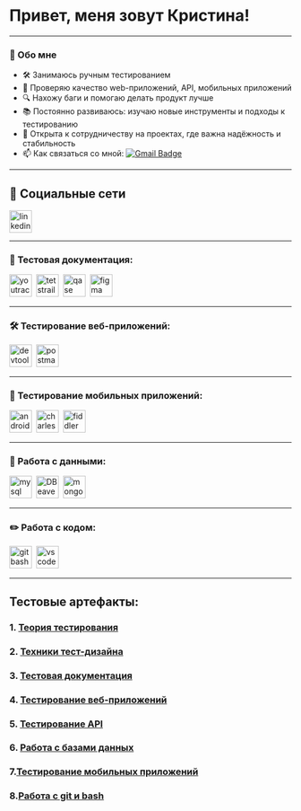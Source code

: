 # Привет, меня зовут Кристина!

---

### 🧪 Обо мне

- 🛠️ Занимаюсь ручным тестированием
- 🎯 Проверяю качество web-приложений, API, мобильных приложений
- 🔍 Нахожу баги и помогаю делать продукт лучше
- 📚 Постоянно развиваюсь: изучаю новые инструменты и подходы к тестированию
- 🤝 Открыта к сотрудничеству на проектах, где важна надёжность и стабильность
- 📫 Как связаться со мной: [![Gmail Badge](https://img.shields.io/badge/-Gmail-red?style=flat&logo=Gmail&logoColor=white)](mailto:polyakowa.kristina2014@gmail.com) 

---

## 🤝 Социальные сети

<div id="badges">
  <a href="https://www.linkedin.com/in/cristina-polyakova-a99652373/" target="_blank">
    <img src="https://cdn-icons-png.flaticon.com/512/2504/2504799.png" width="40" height="40" alt="linkedin" />
  </a>
  </div>

---

### 📁 Тестовая документация:

<div>
  <img src="https://upload.wikimedia.org/wikipedia/commons/thumb/8/8d/YouTrack_Icon.svg/1024px-YouTrack_Icon.svg.png?20200803082248" title="youtrack" alt="youtrack" width="40" height="40"/>&nbsp
  <img src="https://img.icons8.com/fluency/100/testrail.png" title="testrail" alt="tetstrail" width="40" height="40"/>&nbsp
  <img src="https://luna1.co/eb0187.png" title="qase" alt="qase" width="40" height="40"/>&nbsp
  <img src="https://cdn.jsdelivr.net/gh/devicons/devicon/icons/figma/figma-original.svg" title="figma" alt="figma" width="40" height="40"/>&nbsp
</div>

---

### 🛠 Тестирование веб-приложений:

<div>
  <img src="https://d33wubrfki0l68.cloudfront.net/38b5c953a4667366685d55db55d057c86db1fc54/a0fdc/static/acae6b24d940347661ca901ea07f47c1/chrome-dev-logo-icon.png" title="devtools" alt="devtools" width="40" height="40"/>&nbsp
  <img src="https://img.icons8.com/?size=100&id=IoYmHUxgvrFB&format=png&color=000000" title="postman" alt="postman" width="40" height="40"/>&nbsp
</div>

---

### 📱 Тестирование мобильных приложений:

<div>
  <img src="https://cdn.jsdelivr.net/gh/devicons/devicon/icons/androidstudio/androidstudio-original.svg" title="android-studio" alt="android-studio" width="40" height="40"/>&nbsp
  <img src="https://cdn.icon-icons.com/icons2/3053/PNG/512/charles_proxy_macos_bigsur_icon_190302.png" title="charles-proxy" alt="charles-proxy" width="40" height="40"/>&nbsp
  <img src="https://www.megaleechers.com/storage/Fiddler-Everywhere-Icon.png" title="fiddler" alt="fiddler" width="40" height="40"/>&nbsp
</div>


---

### 💾 Работа с данными:

<div>
 <img src="https://cdn.jsdelivr.net/gh/devicons/devicon/icons/mysql/mysql-original.svg" title="mysql" alt="mysql" width="40" height="40"/>&nbsp
 <img src="https://upload.wikimedia.org/wikipedia/commons/b/b5/DBeaver_logo.svg" title="DBeaver" alt="DBeaver" width="40" height="40"/>&nbsp
  <img src="https://cdn.jsdelivr.net/gh/devicons/devicon/icons/mongodb/mongodb-original.svg" title="mongodb" alt="mongodb" width="40" height="40"/>&nbsp
</div>

---

### ✏️ Работа с кодом:

<div>
  <img src="https://cdn.worldvectorlogo.com/logos/git-bash.svg" title="gitbash" alt="gitbash" width="40" height="40"/>&nbsp
  <img src="https://cdn.jsdelivr.net/gh/devicons/devicon/icons/vscode/vscode-original.svg" title="vscode" alt="vscode" width="40" height="40"/>&nbsp
  </div>

---  

## Тестовые артефакты:

### 1. [Теория тестирования](https://github.com/Linazees/theory)

### 2. [Техники тест-дизайна](https://github.com/Linazees/design)

### 3. [Тестовая документация](https://github.com/Linazees/docs)

### 4. [Тестирование веб-приложений](https://github.com/KaspianChi/Web)

### 5. [Тестирование API](https://github.com/Linazees/api)

### 6. [Работа с базами данных](https://github.com/Linazees/database)

### 7.[Тестирование мобильных приложений](https://github.com/Linazees/mobile)

### 8.[Работа с git и bash](https://github.com/Linazees/git_bash)
